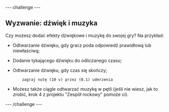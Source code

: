 \--- challenge \---

## Wyzwanie: dźwięk i muzyka

Czy możesz dodać efekty dźwiękowe i muzykę do swojej gry? Na przykład:

+ Odtwarzanie dźwięku, gdy gracz poda odpowiedź prawidłową lub niewłaściwą;
+ Dodanie tykającego dźwięku do odliczanego czasu;
+ Odtwarzanie dźwięku, gdy czas się skończy;
    
    ```blocks
        zagraj nutę (10 v) przez (0.1) uderzenia
    ```

+ Możesz także ciągle odtwarzać muzykę w pętli (jeśli nie wiesz, jak to zrobić, krok 4 z projektu "Zespół rockowy" pomoże ci).

\--- /challenge \---